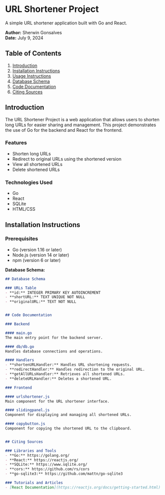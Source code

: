 # URL Shortener Project
A simple URL shortener application built with Go and React.

**Author:** Sherwin Gonsalves  
**Date:** July 9, 2024

## Table of Contents
1. [Introduction](#introduction)
2. [Installation Instructions](#installation-instructions)
3. [Usage Instructions](#usage-instructions)
5. [Database Schema](#Database-Schema)
6. [Code Documentation](#Code-Documentation)
7. [Citing Sources](#citing-sources)


## Introduction
The URL Shortener Project is a web application that allows users to shorten long URLs for easier sharing and management. This project demonstrates the use of Go for the backend and React for the frontend.

### Features
- Shorten long URLs
- Redirect to original URLs using the shortened version
- View all shortened URLs
- Delete shortened URLs

### Technologies Used
- Go
- React
- SQLite
- HTML/CSS

## Installation Instructions

### Prerequisites
- Go (version 1.16 or later)
- Node.js (version 14 or later)
- npm (version 6 or later)


**Database Schema:**
```markdown
## Database Schema

### URLs Table
- **id:** INTEGER PRIMARY KEY AUTOINCREMENT
- **shortURL:** TEXT UNIQUE NOT NULL
- **originalURL:** TEXT NOT NULL


## Code Documentation

### Backend

#### main.go
The main entry point for the backend server.

#### db/db.go
Handles database connections and operations.

#### Handlers
- **shortenURLHandler:** Handles URL shortening requests.
- **redirectHandler:** Handles redirection to the original URL.
- **getAllURLsHandler:** Retrieves all shortened URLs.
- **deleteURLHandler:** Deletes a shortened URL.

### Frontend

#### urlshortener.js
Main component for the URL shortener interface.

#### slidingpanel.js
Component for displaying and managing all shortened URLs.

#### copybutton.js
Component for copying the shortened URL to the clipboard.


## Citing Sources

### Libraries and Tools
- **Go:** https://golang.org/
- **React:** https://reactjs.org/
- **SQLite:** https://www.sqlite.org/
- **cors:** https://github.com/rs/cors
- **go-sqlite3:** https://github.com/mattn/go-sqlite3

### Tutorials and Articles
- [React Documentation](https://reactjs.org/docs/getting-started.html)
